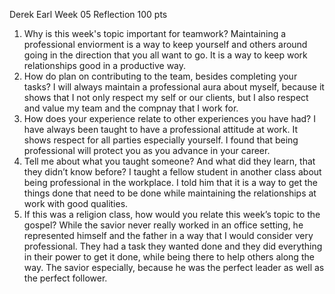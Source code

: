 Derek Earl Week 05 Reflection                                           100 pts
1. Why is this week's topic important for teamwork? Maintaining a professional enviorment is a way to keep yourself and others around going in the direction that you all want to go.  It is a way to keep work relationships good in a productive way.
2. How do plan on contributing to the team, besides completing your tasks?  I will always maintain a professional aura about myself, because it shows that I not only respect my self or our clients, but I also respect and value my team and the compnay that I work for.
3. How does your experience relate to other experiences you have had? I have always been taught to have a professional attitude at work.  It shows respect for all parties especially yourself.  I found that being professional will protect you as you advance in your career.
4. Tell me about what you taught someone? And what did they learn, that they didn’t know before? I taught a fellow student in another class about being professional in the workplace.  I told him that it is a way to get the things done that need to be done while maintaining the relationships at work with good qualities.
5. If this was a religion class, how would you relate this week’s topic to the gospel?  While the savior never really worked in an office setting, he represented himself and the father in a way that I would consider very professional.  They had a task they wanted done and they did everything in their power to get it done, while being there to help others along the way.  The savior especially, because he was the perfect leader as well as the perfect follower. 
